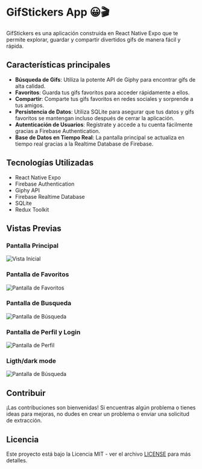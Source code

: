 # GifStickers App 😀🎬

GifStickers es una aplicación construida en React Native Expo que te permite explorar, guardar y compartir divertidos gifs de manera fácil y rápida.

## Características principales

- **Búsqueda de Gifs**: Utiliza la potente API de Giphy para encontrar gifs de alta calidad.
- **Favoritos**: Guarda tus gifs favoritos para acceder rápidamente a ellos.
- **Compartir**: Comparte tus gifs favoritos en redes sociales y sorprende a tus amigos.
- **Persistencia de Datos**: Utiliza SQLite para asegurar que tus datos y gifs favoritos se mantengan incluso después de cerrar la aplicación.
- **Autenticación de Usuarios**: Regístrate y accede a tu cuenta fácilmente gracias a Firebase Authentication.
- **Base de Datos en Tiempo Real**: La pantalla principal se actualiza en tiempo real gracias a la Realtime Database de Firebase.

## Tecnologías Utilizadas

- React Native Expo
- Firebase Authentication
- Giphy API
- Firebase Realtime Database
- SQLite
- Redux Toolkit

## Vistas Previas

### Pantalla Principal

![Vista Inicial](https://github.com/LucasFedeAb/gifApp-reactnative-expo/assets/110626720/9b9a484a-85cb-4996-9494-1175c102b88b)

### Pantalla de Favoritos

![Pantalla de Favoritos](https://github.com/LucasFedeAb/gifApp-reactnative-expo/assets/110626720/79d60308-61ce-41e8-bf36-e7428dc8f6e4)

### Pantalla de Busqueda

![Pantalla de Búsqueda](https://github.com/LucasFedeAb/gifApp-reactnative-expo/assets/110626720/9585fa2d-6c24-400a-abcf-ddecd365f295)

### Pantalla de Perfil y Login

![Pantalla de Perfil](https://github.com/LucasFedeAb/gifApp-reactnative-expo/assets/110626720/4d1662e9-52cb-4909-b557-db16ccc50e6f)

### Ligth/dark mode

![Pantalla de Búsqueda](https://github.com/LucasFedeAb/gifApp-reactnative-expo/assets/110626720/b49e4b4a-b4e3-47a1-b24d-010bdae30ed5)

## Contribuir

¡Las contribuciones son bienvenidas! Si encuentras algún problema o tienes ideas para mejoras, no dudes en crear un problema o enviar una solicitud de extracción.

## Licencia

Este proyecto está bajo la Licencia MIT - ver el archivo [LICENSE](LICENSE) para más detalles.
